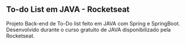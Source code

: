 ## To-do List em JAVA - Rocketseat
Projeto Back-end de To-Do list feito em JAVA com Spring e SpringBoot. 
Desenvolvido durante o curso gratuito de JAVA disponibilizado pela Rocketseat.
